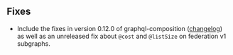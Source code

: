 ## Fixes

- Include the fixes in version 0.12.0 of graphql-composition ([changelog](https://github.com/grafbase/grafbase/blob/main/crates/graphql-composition/CHANGELOG.md)) as well as an unreleased fix about `@cost` and `@listSize` on federation v1 subgraphs.
